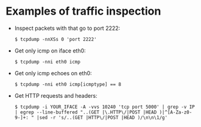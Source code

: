 Examples of traffic inspection
==============================

-   Inspect packets with that go to port 2222:

        $ tcpdump -nnXSs 0 'port 2222'

-   Get only icmp on iface eth0:

        $ tcpdump -nni eth0 icmp

-   Get only icmp echoes on eth0:

        $ tcpdump -nni eth0 icmp[icmptype] == 8

-   Get HTTP requests and headers:

        $ tcpdump -i YOUR_IFACE -A -vvs 10240 'tcp port 5000' | grep -v IP | egrep --line-buffered "..(GET |\.HTTP\/|POST |HEAD )|^[A-Za-z0-9-]+: " |sed -r 's/..(GET |HTTP\/|POST |HEAD )/\n\n\1/g'

